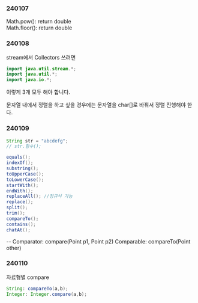### 240107
Math.pow(): return double  
Math.floor(): return double

### 240108
stream에서 Collectors 쓰려면  

```java
import java.util.stream.*;
import java.util.*;
import java.io.*;
```
이렇게 3개 모두 해야 합니다.  

문자열 내에서 정렬을 하고 싶을 경우에는 문자열을 char[]로 바꿔서 정렬 진행해야 한다.  

### 240109
```java
String str = "abcdefg";
// str.함수();

equals();
indexOf();
substring();
toUpperCase();
toLowerCase();
startWith();
endWith();
replaceAll(); //정규식 가능
replace();
split();
trim();
compareTo();
contains();
chatAt();
```
--
Comparator: compare(Point p1, Point p2)
Comparable: compareTo(Point other)

### 240110
자료형별 compare
```java
String: compareTo(a,b);
Integer: Integer.compare(a,b);

```
